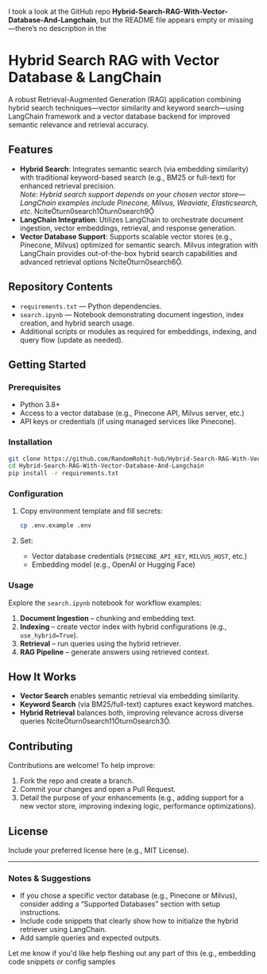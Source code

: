 

I took a look at the GitHub repo **Hybrid-Search-RAG-With-Vector-Database-And-Langchain**, but the README file appears empty or missing—there’s no description in the 
# Hybrid Search RAG with Vector Database & LangChain

A robust Retrieval-Augmented Generation (RAG) application combining hybrid search techniques—vector similarity and keyword search—using LangChain framework and a vector database backend for improved semantic relevance and retrieval accuracy.

##  Features

- **Hybrid Search**: Integrates semantic search (via embedding similarity) with traditional keyword-based search (e.g., BM25 or full-text) for enhanced retrieval precision.  
  *Note: Hybrid search support depends on your chosen vector store—LangChain examples include Pinecone, Milvus, Weaviate, Elasticsearch, etc.* citeturn0search1turn0search9
- **LangChain Integration**: Utilizes LangChain to orchestrate document ingestion, vector embeddings, retrieval, and response generation.
- **Vector Database Support**: Supports scalable vector stores (e.g., Pinecone, Milvus) optimized for semantic search. Milvus integration with LangChain provides out-of-the-box hybrid search capabilities and advanced retrieval options citeturn0search6.

##  Repository Contents

- `requirements.txt` — Python dependencies.
- `search.ipynb` — Notebook demonstrating document ingestion, index creation, and hybrid search usage.
- Additional scripts or modules as required for embeddings, indexing, and query flow (update as needed).

##  Getting Started

### Prerequisites

- Python 3.8+
- Access to a vector database (e.g., Pinecone API, Milvus server, etc.)
- API keys or credentials (if using managed services like Pinecone).

### Installation

```bash
git clone https://github.com/RandomRohit-hub/Hybrid-Search-RAG-With-Vector-Database-And-Langchain.git
cd Hybrid-Search-RAG-With-Vector-Database-And-Langchain
pip install -r requirements.txt
```

### Configuration

1. Copy environment template and fill secrets:

   ```bash
   cp .env.example .env
   ```

2. Set:
   - Vector database credentials (`PINECONE_API_KEY`, `MILVUS_HOST`, etc.)
   - Embedding model (e.g., OpenAI or Hugging Face)

### Usage

Explore the `search.ipynb` notebook for workflow examples:

1. **Document Ingestion** – chunking and embedding text.
2. **Indexing** – create vector index with hybrid configurations (e.g., `use_hybrid=True`).
3. **Retrieval** – run queries using the hybrid retriever.
4. **RAG Pipeline** – generate answers using retrieved context.

##  How It Works

- **Vector Search** enables semantic retrieval via embedding similarity.
- **Keyword Search** (via BM25/full-text) captures exact keyword matches.
- **Hybrid Retrieval** balances both, improving relevance across diverse queries citeturn0search11turn0search3.

##  Contributing

Contributions are welcome! To help improve:

1. Fork the repo and create a branch.
2. Commit your changes and open a Pull Request.
3. Detail the purpose of your enhancements (e.g., adding support for a new vector store, improving indexing logic, performance optimizations).

##  License

Include your preferred license here (e.g., MIT License).

---

###  Notes & Suggestions

- If you chose a specific vector database (e.g., Pinecone or Milvus), consider adding a “Supported Databases” section with setup instructions.
- Include code snippets that clearly show how to initialize the hybrid retriever using LangChain.
- Add sample queries and expected outputs.

Let me know if you'd like help fleshing out any part of this (e.g., embedding code snippets or config samples
